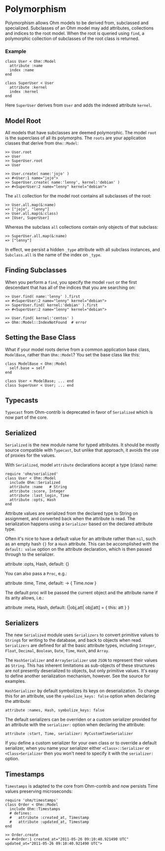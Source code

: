 Polymorphism
=====

Polymorphism allows Ohm models to be derived from, subclassed and specialized. Subclasses of an Ohm model may add attributes, collections and indices to the root model. When the root is queried using `find`, a polymorphic collection of subclasses of the root class is returned.

### Example

    class User < Ohm::Model
      attribute :name
      index :name
    end

    class SuperUser < User
      attribute :kernel
      index :kernel
    end

Here `SuperUser` derives from `User` and adds the indexed attribute `kernel`.

## Model Root 

All models that have subclasses are deemed polymorphic. The model `root` is the superclass of all its polymorphs. The `roots` are your application classes that derive from `Ohm::Model`:

    >> User.root
    => User
    >> SuperUser.root
    => User

    >> User.create( name:'jojo' )
    => #<User:1 name="jojo">
    >> SuperUser.create( name:'lenny', kernel:'debian' )
    => #<SuperUser:2 name="lenny" kernel="debian">
    
The `all` collection for the model root contains all subclasses of the root:

    >> User.all.map(&:name)
    => ["jojo", "lenny"]
    >> User.all.map(&:class)
    => [User, SuperUser]

Whereas the subclass `all` collections contain only objects of that subclass:

    >> SuperUser.all.map(&:name)
    => ["lenny"]

In effect, we persist a hidden `_type` attribute with all subclass instances, and `Subclass.all` is the name of the index on `_type`.

## Finding Subclasses

When you perform a `find`, you specify the model `root` or the first descendant that has all of the indices that you are searching on:

    >> User.find( name:'lenny' ).first
    => #<SuperUser:2 name="lenny" kernel="debian">
    >> SuperUser.find( kernel:'debian' ).first
    => #<SuperUser:2 name="lenny" kernel="debian">
    
    >> User.find( kernel:'centos' )
    => Ohm::Model::IndexNotFound  # error    

## Setting the Base Class

What if your model roots derive from a common application base class, `ModelBase`, rather than `Ohm::Model`? You set the base class like this:

    class ModelBase < Ohm::Model
      self.base = self
    end
    
    class User < ModelBase; ... end
    class SuperUser < User; ... end
    

Typecasts
------

`Typecast` from Ohm-contrib is deprecated in favor of `Serialized` which is now part of the core.

Serialized
-----

`Serialized` is the new module name for typed attributes. It should be mostly source compatible with `Typecast`, but unlike that approach, it avoids the use of proxies for the values.

With `Serialized`, model `attribute` declarations accept a type (class) name:

    require 'ohm/serialized'
    class User < Ohm::Model
      include Ohm::Serialized
      attribute :name   # String
      attribute :score, Integer
      attribute :last_login, Time
      attribute :opts, Hash
    end

Attribute values are serialized from the declared type to String on assignment, and converted back when the attribute is read. The serialization happens using a `Serializer` based on the declared attribute type.

Often it's nice to have a default value for an attribute rather than `nil`, such as an empty hash `{}` for a `Hash` attribute. This can be accomplished with the `default: value` option on the attribute declaration, which is then passed through to the serializer.

  attribute :opts, Hash, default: {}

You can also pass a `Proc`, e.g.:

  attribute :time, Time, default: -> { Time.now }

The default proc will be passed the current object and the attribute name if its arity allows, i.e.:

  attribute :meta, Hash, default: {|obj,att| obj[att] = { this: att } }

Serializers
-----

The new `Serialized` module uses `Serializers` to convert primitive values to `String`s for writing to the database, and back to objects when read. `Serializers` are defined for all the basic attribute types, including `Integer`, `Float`, `Decimal`, `Boolean`, `Date`, `Time`, `Hash`, and `Array`.

The `HashSerializer` and `ArraySerializer` use `JSON` to represent their values as `String`.  This has inherent limitations as sub-objects of these structures are not presently deserialized to objects, but only primitive values. It's easy to define another serialization mechanism, however. See the source for examples.

`HashSerializer` by default symbolizes its keys on deserialization. To change this for an attribute, use the `symbolize_keys: false` option when declaring the attribute:

    attribute :names, Hash, symbolize_keys: false

The default serializers can be overriden or a custom serializer provided for an attribute with the `serializer:` option when declaring the attribute:

    attribute :start, Time, serializer: MyCustomTimeSerializer

If you define a custom serializer for your own class or to override a default serializer, when you name your serializer either `<Class>::Serializer` or `<Class>Serializer` then you won't need to specify it with the `serializer:` option.

Timestamps
------

`Timestamps` is adapted to the core from Ohm-contrib and now persists Time values preserving microseconds:

    require 'ohm/timestamps'
    class Order < Ohm::Model
      include Ohm::Timestamps
      # defines:
      #   attribute :created_at, Timestamp
      #   attribute :updated_at, Timestamp
    end
    
    >> Order.create
    => #<Order:1 created_at="2011-05-26 09:10:40.921490 UTC" updated_at="2011-05-26 09:10:40.921490 UTC">
    
